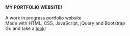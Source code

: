 **MY PORTFOLIO WEBSITE!** <br><br>
A work in progress portfolio website <br>
Made with HTML, CSS, JavaScript, jQuery and Bootstrap <br>
Go and take a [look](https://kevinli23.github.io/)!
